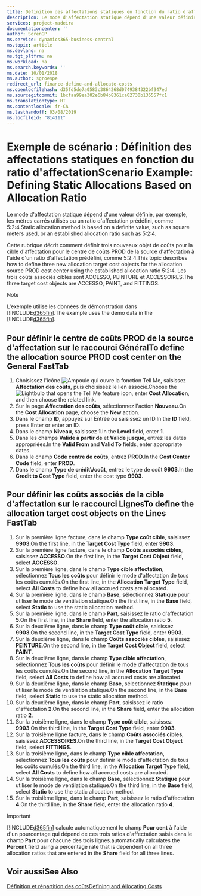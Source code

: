 ```yaml
---
title: Définition des affectations statiques en fonction du ratio d'affectation | Microsoft Docs
description: Le mode d'affectation statique dépend d'une valeur définie, par exemple, les mètres carrés utilisés ou un ratio d'affectation prédéfini, comme 5:2:4.
services: project-madeira
documentationcenter: ''
author: SorenGP
ms.service: dynamics365-business-central
ms.topic: article
ms.devlang: na
ms.tgt_pltfrm: na
ms.workload: na
ms.search.keywords: ''
ms.date: 10/01/2018
ms.author: sgroespe
redirect_url: finance-define-and-allocate-costs
ms.openlocfilehash: d35fd5de7a0583c3864268d0749384322bf947ed
ms.sourcegitcommit: 1bcfaa99ea302e6b84b8361ca02730b135557fc1
ms.translationtype: HT
ms.contentlocale: fr-CA
ms.lasthandoff: 03/08/2019
ms.locfileid: "814111"
---
```

# <a name="scenario-example-defining-static-allocations-based-on-allocation-ratio"></a><span data-ttu-id="e8a61-103">Exemple de scénario : Définition des affectations statiques en fonction du ratio d'affectation</span><span class="sxs-lookup"><span data-stu-id="e8a61-103">Scenario Example: Defining Static Allocations Based on Allocation Ratio</span></span>
<span data-ttu-id="e8a61-104">Le mode d'affectation statique dépend d'une valeur définie, par exemple, les mètres carrés utilisés ou un ratio d'affectation prédéfini, comme 5:2:4.</span><span class="sxs-lookup"><span data-stu-id="e8a61-104">Static allocation method is based on a definite value, such as square meters used, or an established allocation ratio such as 5:2:4.</span></span>  

<span data-ttu-id="e8a61-105">Cette rubrique décrit comment définir trois nouveaux objet de coûts pour la cible d'affectation pour le centre de coûts PROD de la source d'affectation à l'aide d'un ratio d'affectation prédéfini, comme 5:2:4.</span><span class="sxs-lookup"><span data-stu-id="e8a61-105">This topic describes how to define three new allocation target cost objects for the allocation source PROD cost center using the established allocation ratio 5:2:4.</span></span> <span data-ttu-id="e8a61-106">Les trois coûts associés cibles sont ACCESSO, PEINTURE et ACCESSOIRES.</span><span class="sxs-lookup"><span data-stu-id="e8a61-106">The three target cost objects are ACCESSO, PAINT, and FITTINGS.</span></span>  

> [!NOTE]  
>  <span data-ttu-id="e8a61-107">L'exemple utilise les données de démonstration dans [!INCLUDE[d365fin](includes/d365fin_md.md)].</span><span class="sxs-lookup"><span data-stu-id="e8a61-107">The example uses the demo data in the [!INCLUDE[d365fin](includes/d365fin_md.md)].</span></span>  

## <a name="to-define-the-allocation-source-prod-cost-center-on-the-general-fasttab"></a><span data-ttu-id="e8a61-108">Pour définir le centre de coûts PROD de la source d'affectation sur le raccourci Général</span><span class="sxs-lookup"><span data-stu-id="e8a61-108">To define the allocation source PROD cost center on the General FastTab</span></span>  

1.  <span data-ttu-id="e8a61-109">Choisissez l'icône ![Ampoule qui ouvre la fonction Tell Me](media/ui-search/search_small.png "Dites-moi ce que vous voulez faire"), saisissez **Affectation des coûts**, puis choisissez le lien associé.</span><span class="sxs-lookup"><span data-stu-id="e8a61-109">Choose the ![Lightbulb that opens the Tell Me feature](media/ui-search/search_small.png "Tell me what you want to do") icon, enter **Cost Allocation**, and then choose the related link.</span></span>  
2.  <span data-ttu-id="e8a61-110">Sur la page **Affectation des coûts**, sélectionnez l'action **Nouveau**.</span><span class="sxs-lookup"><span data-stu-id="e8a61-110">On the **Cost Allocation** page, choose the **New** action.</span></span>  
3.  <span data-ttu-id="e8a61-111">Dans le champ **ID**, appuyez sur Entrée ou saisissez un ID.</span><span class="sxs-lookup"><span data-stu-id="e8a61-111">In the **ID** field, press Enter or enter an ID.</span></span>  
4.  <span data-ttu-id="e8a61-112">Dans le champ **Niveau**, saisissez **1**.</span><span class="sxs-lookup"><span data-stu-id="e8a61-112">In the **Level** field, enter **1**.</span></span>  
5.  <span data-ttu-id="e8a61-113">Dans les champs **Valide à partir de** et **Valide jusque**, entrez les dates appropriées.</span><span class="sxs-lookup"><span data-stu-id="e8a61-113">In the **Valid From** and **Valid To** fields, enter appropriate dates.</span></span>  
6.  <span data-ttu-id="e8a61-114">Dans le champ **Code centre de coûts**, entrez **PROD**.</span><span class="sxs-lookup"><span data-stu-id="e8a61-114">In the **Cost Center Code** field, enter **PROD**.</span></span>  
7.  <span data-ttu-id="e8a61-115">Dans le champ **Type de crédit\\\/coût**, entrez le type de coût **9903**.</span><span class="sxs-lookup"><span data-stu-id="e8a61-115">In the **Credit to Cost Type** field, enter the cost type **9903**.</span></span>  

## <a name="to-define-the-allocation-target-cost-objects-on-the-lines-fasttab"></a><span data-ttu-id="e8a61-116">Pour définir les coûts associés de la cible d'affectation sur le raccourci Lignes</span><span class="sxs-lookup"><span data-stu-id="e8a61-116">To define the allocation target cost objects on the Lines FastTab</span></span>  

1.  <span data-ttu-id="e8a61-117">Sur la première ligne facture, dans le champ **Type coût cible**, saisissez **9903**.</span><span class="sxs-lookup"><span data-stu-id="e8a61-117">On the first line, in the **Target Cost Type** field, enter **9903**.</span></span>  
2.  <span data-ttu-id="e8a61-118">Sur la première ligne facture, dans le champ **Coûts associés cibles**, saisissez **ACCESSO**.</span><span class="sxs-lookup"><span data-stu-id="e8a61-118">On the first line, in the **Target Cost Object** field, select **ACCESSO**.</span></span>  
3.  <span data-ttu-id="e8a61-119">Sur la première ligne, dans le champ **Type cible affectation**, sélectionnez **Tous les coûts** pour définir le mode d'affectation de tous les coûts cumulés.</span><span class="sxs-lookup"><span data-stu-id="e8a61-119">On the first line, in the **Allocation Target Type** field, select **All Costs** to define how all accrued costs are allocated.</span></span>  
4.  <span data-ttu-id="e8a61-120">Sur la première ligne, dans le champ **Base**, sélectionnez **Statique** pour utiliser le mode de ventilation statique.</span><span class="sxs-lookup"><span data-stu-id="e8a61-120">On the first line, in the **Base** field, select **Static** to use the static allocation method.</span></span>  
5.  <span data-ttu-id="e8a61-121">Sur la première ligne, dans le champ **Part**, saisissez le ratio d'affectation **5**.</span><span class="sxs-lookup"><span data-stu-id="e8a61-121">On the first line, in the **Share** field, enter the allocation ratio **5**.</span></span>  
6.  <span data-ttu-id="e8a61-122">Sur la deuxième ligne, dans le champ **Type coût cible**, saisissez **9903**.</span><span class="sxs-lookup"><span data-stu-id="e8a61-122">On the second line, in the **Target Cost Type** field, enter **9903**.</span></span>  
7.  <span data-ttu-id="e8a61-123">Sur la deuxième ligne, dans le champ **Coûts associés cibles**, saisissez **PEINTURE**.</span><span class="sxs-lookup"><span data-stu-id="e8a61-123">On the second line, in the **Target Cost Object** field, select **PAINT**.</span></span>  
8.  <span data-ttu-id="e8a61-124">Sur la deuxième ligne, dans le champ **Type cible affectation**, sélectionnez **Tous les coûts** pour définir le mode d'affectation de tous les coûts cumulés.</span><span class="sxs-lookup"><span data-stu-id="e8a61-124">On the second line, in the **Allocation Target Type** field, select **All Costs** to define how all accrued costs are allocated.</span></span>  
9. <span data-ttu-id="e8a61-125">Sur la deuxième ligne, dans le champ **Base**, sélectionnez **Statique** pour utiliser le mode de ventilation statique.</span><span class="sxs-lookup"><span data-stu-id="e8a61-125">On the second line, in the **Base** field, select **Static** to use the static allocation method.</span></span>  
10. <span data-ttu-id="e8a61-126">Sur la deuxième ligne, dans le champ **Part**, saisissez le ratio d'affectation **2**.</span><span class="sxs-lookup"><span data-stu-id="e8a61-126">On the second line, in the **Share** field, enter the allocation ratio **2**.</span></span>  
11. <span data-ttu-id="e8a61-127">Sur la troisième ligne, dans le champ **Type coût cible**, saisissez **9903**.</span><span class="sxs-lookup"><span data-stu-id="e8a61-127">On the third line, in the **Target Cost Type** field, enter **9903**.</span></span>  
12. <span data-ttu-id="e8a61-128">Sur la troisième ligne facture, dans le champ **Coûts associés cibles**, saisissez **ACCESSOIRES**.</span><span class="sxs-lookup"><span data-stu-id="e8a61-128">On the third line, in the **Target Cost Object** field, select **FITTINGS**.</span></span>  
13. <span data-ttu-id="e8a61-129">Sur la troisième ligne, dans le champ **Type cible affectation**, sélectionnez **Tous les coûts** pour définir le mode d'affectation de tous les coûts cumulés.</span><span class="sxs-lookup"><span data-stu-id="e8a61-129">On the third line, in the **Allocation Target Type** field, select **All Costs** to define how all accrued costs are allocated.</span></span>  
14. <span data-ttu-id="e8a61-130">Sur la troisième ligne, dans le champ **Base**, sélectionnez **Statique** pour utiliser le mode de ventilation statique.</span><span class="sxs-lookup"><span data-stu-id="e8a61-130">On the third line, in the **Base** field, select **Static** to use the static allocation method.</span></span>  
15. <span data-ttu-id="e8a61-131">Sur la troisième ligne, dans le champ **Part**, saisissez le ratio d'affectation **4**.</span><span class="sxs-lookup"><span data-stu-id="e8a61-131">On the third line, in the **Share** field, enter the allocation ratio **4**.</span></span>  

> [!IMPORTANT]  
>  [!INCLUDE[d365fin](includes/d365fin_md.md)] <span data-ttu-id="e8a61-132">calcule automatiquement le champ **Pour cent** à l'aide d'un pourcentage qui dépend de ces trois ratios d'affectation saisis dans le champ **Part** pour chacune des trois lignes.</span><span class="sxs-lookup"><span data-stu-id="e8a61-132">automatically calculates the **Percent** field using a percentage rate that is dependent on all three allocation ratios that are entered in the **Share** field for all three lines.</span></span>  

## <a name="see-also"></a><span data-ttu-id="e8a61-133">Voir aussi</span><span class="sxs-lookup"><span data-stu-id="e8a61-133">See Also</span></span>  
[<span data-ttu-id="e8a61-134">Définition et répartition des coûts</span><span class="sxs-lookup"><span data-stu-id="e8a61-134">Defining and Allocating Costs</span></span>](finance-define-and-allocate-costs.md)   
